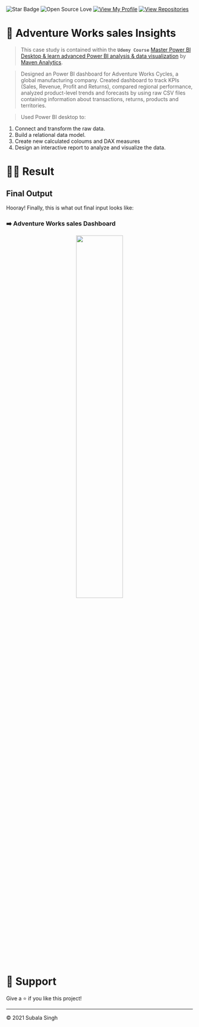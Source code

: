 ![Star Badge](https://img.shields.io/static/v1?label=%F0%9F%8C%9F&message=If%20Useful&style=style=flat&color=BC4E99)
![Open Source Love](https://badges.frapsoft.com/os/v1/open-source.svg?v=103)
[![View My Profile](https://img.shields.io/badge/View-My_Profile-green?logo=GitHub)](https://github.com/subalasingh)
[![View Repositories](https://img.shields.io/badge/View-My_Repositories-blue?logo=GitHub)](https://github.com/subalasingh?tab=repositories)

# 🌟 Adventure Works sales Insights 

> This case study is contained within the **`Udemy Course`**  [Master Power BI Desktop & learn advanced Power BI analysis & data visualization](https://wipro.udemy.com/course/microsoft-power-bi-up-running-with-power-bi-desktop/) by [Maven Analytics](https://wipro.udemy.com/user/maven-analytics/).

> Designed an Power BI dashboard for Adventure Works Cycles, a global manufacturing company. Created dashboard to track KPIs (Sales, Revenue, Profit and Returns), compared regional performance, analyzed product-level trends and forecasts by using raw CSV files containing information about transactions, returns, products and territories.

> Used Power BI desktop to:
1. Connect and transform the raw data.
2. Build a relational data model.
3. Create new calculated coloums and DAX measures
4. Design an interactive report to analyze and visualize the data.

# 🧙‍♂️ Result

 ## Final Output
Hooray! Finally, this is what out final input looks like:

### ➡️ **Adventure Works sales Dashboard**

<p align="center">
<img src="https://github.com/subalasingh/Adventure_Works_sales_Insights/blob/main/IMG/Adventure%20Work%20Sales%20Dashboard.png]" width=50% height=50%>

</p>

# 👏 Support

Give a ⭐️ if you like this project!
___________________________________

<p>&copy; 2021 Subala Singh</p>
